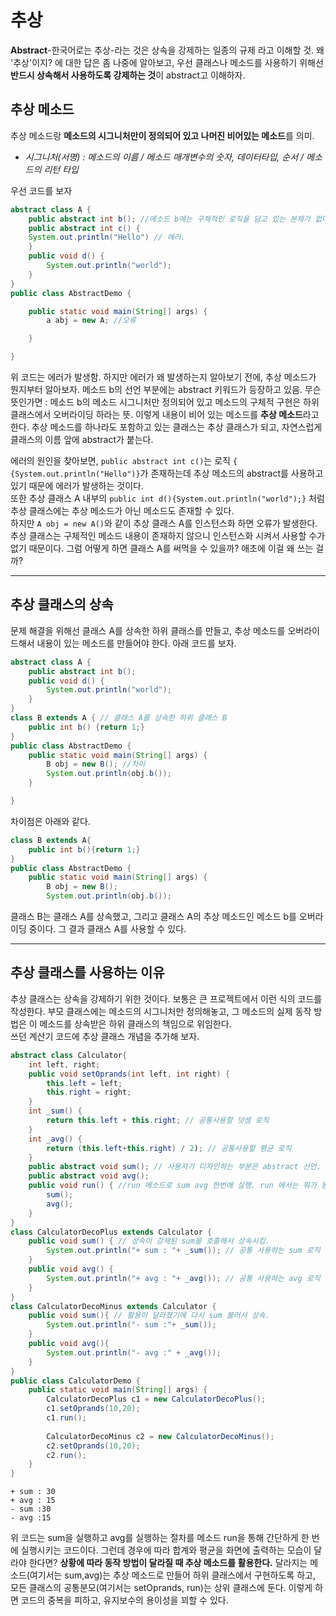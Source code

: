 # 추상

**Abstract**-한국어로는 추상-라는 것은 상속을 강제하는 일종의 규제 라고 이해할 것. 왜 '추상'이지? 에 대한 답은 좀 나중에 알아보고, 우선
클래스나 메소드를 사용하기 위해선 **반드시 상속해서 사용하도록 강제하는 것**이 abstract고 이해하자.

## 추상 메소드
추상 메소드랑 **메소드의 시그니처만이 정의되어 있고 나머진 비어있는 메소드**를 의미.   
* *시그니처(서명) : 메소드의 이름 / 메소드 매개변수의 숫자, 데이터타입, 순서 / 메소드의 리턴 타입*


우선 코드를 보자
```java
abstract class A {
	public abstract int b(); //메소드 b에는 구체적인 로직을 담고 있는 본체가 없다.
	public abstract int c() {
	System.out.println("Hello") // 에러.
	} 
	public void d() {
		System.out.println("world");
	}
}
public class AbstractDemo {

	public static void main(String[] args) {
		a abj = new A; //오류

	}

}
```
위 코드는 에러가 발생함. 하지만 에러가 왜 발생하는지 알아보기 전에, 추상 메소드가 뭔지부터 알아보자.
메소드 b의 선언 부분에는 abstract 키워드가 등장하고 있음. 
무슨 뜻인가면 : 메소드 b의 메소드 시그니처만 정의되어 있고 메소드의 구체적 구현은 하위 클래스에서 오버라이딩 하라는 뜻.
이렇게 내용이 비어 있는 메소드를 **추상 메소드**라고 한다. 
추상 메소드를 하나라도 포함하고 있는 클래스는 추상 클래스가 되고, 자연스럽게 클래스의 이름 앞에 abstract가 붙는다.   
   
에러의 원인을 찾아보면, `public abstract int c()`는 로직 `{ {System.out.println("Hello")}`가 존재하는데 
추상 메소드의 abstract를 사용하고 있기 때문에 에러가 발생하는 것이다.<br>
또한 추상 클래스 A 내부의 `public int d(){System.out.println("world");}` 처럼 추상 클래스에는 추상 메소드가 아닌 메소드도 존재할 수 있다.<br>
하지만 `A obj = new A()`와 같이 추상 클래스 A를 인스턴스화 하면 오류가 발생한다.
추상 클래스는 구체적인 메소드 내용이 존재하지 않으니 인스턴스화 시켜서 사용할 수가 없기 때문이다.
그럼 어떻게 하면 클래스 A를 써먹을 수 있을까? 애초에 이걸 왜 쓰는 걸까?<br>

---
## 추상 클래스의 상속
문제 해결을 위해선 클래스 A를 상속한 하위 클래스를 만들고, 추상 메소드를 오버라이드해서 내용이 있는 메소드를 만들어야 한다.
아래 코드를 보자.
```java
abstract class A {
	public abstract int b(); 
	public void d() {
		System.out.println("world");
	}
}
class B extends A { // 클래스 A를 상속한 하위 클래스 B
	public int b() {return 1;}
}
public class AbstractDemo {
	public static void main(String[] args) {
		B obj = new B(); //차이
		System.out.println(obj.b());
	}

}
```
차이점은 아래와 같다.
```java
class B extends A{
    public int b(){return 1;}
}
public class AbstractDemo {
    public static void main(String[] args) {
        B obj = new B();
        System.out.println(obj.b());
```
클래스 B는 클래스 A를 상속했고, 그리고 클래스 A의 추상 메소드인 메소드 b를 오버라이딩 중이다. 그 결과 클래스 A를 사용할 수 있다.

---
## 추상 클래스를 사용하는 이유 
추상 클래스는 상속을 강제하기 위한 것이다. 보통은 큰 프로젝트에서 이런 식의 코드를 작성한다.
부모 클래스에는 메소드의 시그니처만 정의해놓고, 그 메소드의 실제 동작 방법은 이 메소드를 상속받은 하위 클래스의 책임으로 위임한다.<br>
쓰던 계산기 코드에 추상 클래스 개념을 추가해 보자.
```java
abstract class Calculator{
	int left, right;
	public void setOprands(int left, int right) {
		this.left = left;
		this.right = right;
	}
	int _sum() {
		return this.left + this.right; // 공통사용할 덧셈 로직
	}
	int _avg() {
		return (this.left+this.right) / 2); // 공통사용할 평균 로직
	}
	public abstract void sum(); // 사용자가 디자인하는 부분은 abstract 선언.
	public abstract void avg();
	public void run() { //run 메소드로 sum avg 한번에 실행. run 에서는 뭐가 동작하는지만 정해둠. 자세한건 하위 클래스에서 정하게.
		sum();
		avg();
	}
}
class CalculatorDecoPlus extends Calculator {
	public void sum() { // 상속이 강제된 sum을 호출해서 상속시킴.
		System.out.println("+ sum : "+ _sum()); // 공통 사용하는 sum 로직 활용
	}
	public void avg() {
		System.out.println("+ avg : "+ _avg()); // 공통 사용하는 avg 로직 활용
	}
}
class CalculatorDecoMinus extends Calculator {
    public void sum(){ // 활용이 달라졌기에 다시 sum 불러서 상속.
        System.out.println("- sum :"+ _sum());
    }
    public void avg(){
        System.out.println("- avg :" + _avg());
    }
} 
public class CalculatorDemo {
	public static void main(String[] args) {
		CalculatorDecoPlus c1 = new CalculatorDecoPlus();
		c1.setOprands(10,20);
		c1.run();
		
		CalculatorDecoMinus c2 = new CalculatorDecoMinus();
		c2.setOprands(10,20);
		c2.run();
	}
}
```
```
+ sum : 30
+ avg : 15
- sum :30
- avg :15
```
위 코드는 sum을 실행하고 avg를 실행하는 절차를 메소드 run을 통해 간단하게 한 번에 실행시키는 코드이다.
그런데 경우에 따라 합계와 평균을 화면에 출력하는 모습이 달라야 한다면?
**상황에 따라 동작 방법이 달라질 때 추상 메소드를 활용한다.** 달라지는 메소드(여기서는 sum,avg)는 추상 메소드로 만들어 하위 클래스에서 구현하도록 하고,
모든 클래스의 공통분모(여기서는 setOprands, run)는 상위 클래스에 둔다. 이렇게 하면 코드의 중복을 피하고, 유지보수의 용이성을 꾀할 수 있다.
